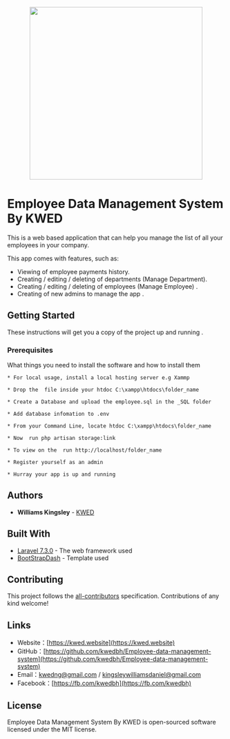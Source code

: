 <p align="center">
<img src="https://lh3.googleusercontent.com/i5qvLRmpeAaIyb7KkF6jt4leKVp-XYkvnv0zEmETny9wRCuDZ5D0x4TjU-yVeBPj6EtnANLvOZgkt9IA02E6yLPfP-C8tkT0zg96daOJjSB-04neae2ajgZa5reYG79Seo5hJlZd_xVYRCciIKQXib5M4hmyo-E5MoJ4E-LhvFtRLTTk-aaATCUXy-60H0bGayDEV01Ntoszvthgk4qfguLBnJLnSBHz7mLo6DZaIJwrj1Zy3bmE4I9MkjrW_tvSOLksF5xsLh1fPzMBoWS4OosNjDyl-QheoPDvvdRYBY-ISudbgMIikaiUVw3hFslmaOQsAaKt2WKSk_lZ5bwRSpkRxGqIJukqDF9l0_8h3q7afKpm85zS3ufiKldc6OTmuizDl7QEu-FcweXUFOs2egOVOvmGYXqZl4VkaKGX4u9XMJALRPNYts7oljPhks5TB2Nn2qAJOr3GjF4carqe-0vN_po1lxkjBeXmJrIcchIn-PXOC0xU0neh1wWABnUDMl2QonrFmwnaR_72j5AfXDnu3yNL8VJx_fcYAqYirlBeGJPihaAjmgcnLWC7hUJ94SYXbmgHi7pRF1hcASKxHShxxTVIIzepbcOpk4uNCs4oX7jOdJmIwnHLLhe1npPZ30oLKQ8MxUqFDdIWPgibCGIU08QMHxyxGcsSxarlCwB6p7plqXfl7jueL-iN=w1341-h663-no" width="400"></p>

# Employee Data Management System By KWED

   This is a web based application that can help you manage the list of all your employees in your company.

   This app comes with  features, such as:
 
* Viewing of employee payments history.
* Creating / editing / deleting of departments (Manage Department).
* Creating / editing / deleting of employees (Manage Employee) .
* Creating of new admins to manage the app .

## Getting Started

These instructions will get you a copy of the project up and running .

### Prerequisites

What things you need to install the software and how to install them

```
* For local usage, install a local hosting server e.g Xammp

* Drop the  file inside your htdoc ‪C:\xampp\htdocs\folder_name

* Create a Database and upload the employee.sql in the _SQL folder

* Add database infomation to .env

* From your Command Line, locate htdoc ‪C:\xampp\htdocs\folder_name

* Now  run php artisan storage:link

* To view on the  run http://localhost/folder_name

* Register yourself as an admin

* Hurray your app is up and running

```

## Authors

* **Williams Kingsley**  - [KWED](https://fb.com/kwedbh)

## Built With

* [Laravel 7.3.0](https://laravel.com/docs/routing) - The web framework used
* [BootStrapDash](https://www.bootstrapdash.com/demo/purple-admin-free/) - Template used

## Contributing

This project follows the [all-contributors](https://github.com/all-contributors/all-contributors) specification. Contributions of any kind welcome!

## Links
- Website：[https://kwed.website](https://kwed.website)   
- GitHub：[https://github.com/kwedbh/Employee-data-management-system](https://github.com/kwedbh/Employee-data-management-system)   
- Email：[kwedng@gmail.com](kwedng@gmail.com) / [kingsleywilliamsdaniel@gmail.com](kingsleywilliamsdaniel@gmail.com)  
- Facebook：[https://fb.com/kwedbh](https://fb.com/kwedbh)    

## License

Employee Data Management System By KWED is open-sourced software licensed under the MIT license.
